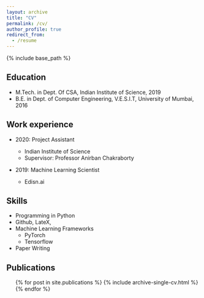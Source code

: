 ```yaml
---
layout: archive
title: "CV"
permalink: /cv/
author_profile: true
redirect_from:
  - /resume
---
```


{% include base_path %}

## Education

* M.Tech. in Dept. Of CSA, Indian Institute of Science, 2019
* B.E. in Dept. of Computer Engineering, V.E.S.I.T, University of Mumbai, 2016

## Work experience

* 2020: Project Assistant
  * Indian Institute of Science
  * Supervisor: Professor Anirban Chakraborty

* 2019: Machine Learning Scientist
  * Edisn.ai
  
## Skills
* Programming in Python
* Github, LateX,
* Machine Learning Frameworks
  * PyTorch
  * Tensorflow
* Paper Writing

## Publications

  <ul>{% for post in site.publications %}
    {% include archive-single-cv.html %}
  {% endfor %}</ul>
